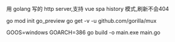 用 golang 写的 http server,支持 vue spa history 模式,刷新不会404

go mod init go_preview
go get -v -u github.com/gorilla/mux


<!-- 打包 windows exe -->
GOOS=windows GOARCH=386 go build -o main.exe main.go